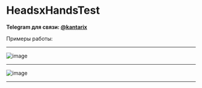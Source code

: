 # HeadsxHandsTest

**Telegram для связи: [@kantarix](https://t.me/kantarix)**

Примеры работы:
____
![image](https://github.com/kantarix/HeadsxHandsTest/assets/56402449/a89757a6-54ec-4936-96ee-a51a9a0bb95a)
____
![image](https://github.com/kantarix/HeadsxHandsTest/assets/56402449/57602a54-b616-4d3a-84e3-e11f406fa488)
____
